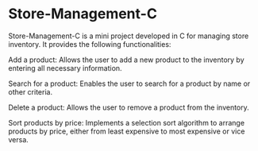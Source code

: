 # Store-Management-C
Store-Management-C is a mini project developed in C for managing store inventory. It provides the following functionalities:

Add a product: Allows the user to add a new product to the inventory by entering all necessary information.

Search for a product: Enables the user to search for a product by name or other criteria.

Delete a product: Allows the user to remove a product from the inventory.

Sort products by price: Implements a selection sort algorithm to arrange products by price, either from least expensive to most expensive or vice versa.
